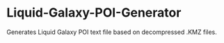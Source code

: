 # Liquid-Galaxy-POI-Generator
Generates Liquid Galaxy POI text file based on decompressed .KMZ files.
